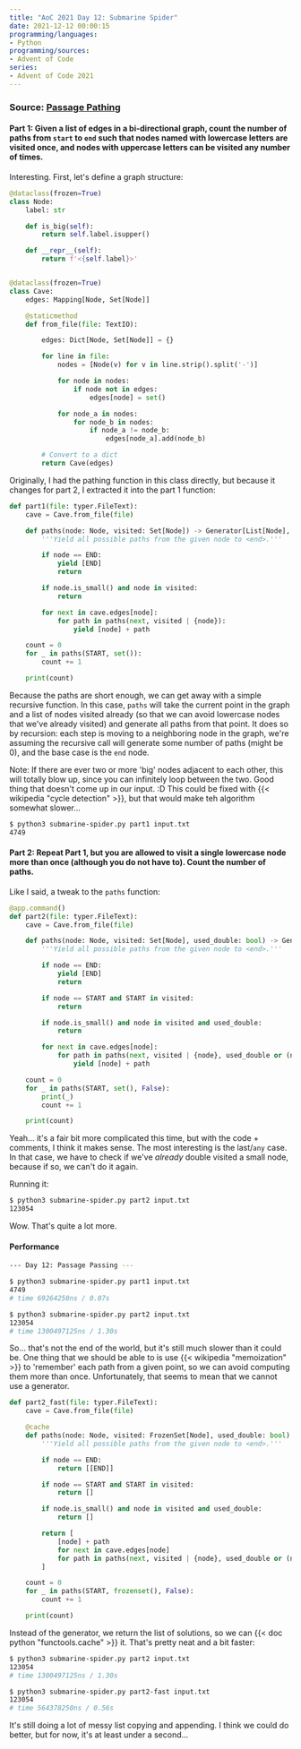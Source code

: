 ```yaml
---
title: "AoC 2021 Day 12: Submarine Spider"
date: 2021-12-12 00:00:15
programming/languages:
- Python
programming/sources:
- Advent of Code
series:
- Advent of Code 2021
---
```

### Source: [Passage Pathing](https://adventofcode.com/2021/day/12)

#### **Part 1:** Given a list of edges in a bi-directional graph, count the number of paths from `start` to `end` such that nodes named with lowercase letters are visited once, and nodes with uppercase letters can be visited any number of times. 

Interesting. First, let's define a graph structure:

```python
@dataclass(frozen=True)
class Node:
    label: str

    def is_big(self):
        return self.label.isupper()

    def __repr__(self):
        return f'<{self.label}>'


@dataclass(frozen=True)
class Cave:
    edges: Mapping[Node, Set[Node]]

    @staticmethod
    def from_file(file: TextIO):

        edges: Dict[Node, Set[Node]] = {}

        for line in file:
            nodes = [Node(v) for v in line.strip().split('-')]

            for node in nodes:
                if node not in edges:
                    edges[node] = set()

            for node_a in nodes:
                for node_b in nodes:
                    if node_a != node_b:
                        edges[node_a].add(node_b)

        # Convert to a dict
        return Cave(edges)
```

Originally, I had the pathing function in this class directly, but because it changes for part 2, I extracted it into the part 1 function:

```python
def part1(file: typer.FileText):
    cave = Cave.from_file(file)

    def paths(node: Node, visited: Set[Node]) -> Generator[List[Node], None, None]:
        '''Yield all possible paths from the given node to <end>.'''

        if node == END:
            yield [END]
            return

        if node.is_small() and node in visited:
            return

        for next in cave.edges[node]:
            for path in paths(next, visited | {node}):
                yield [node] + path

    count = 0
    for _ in paths(START, set()):
        count += 1

    print(count)
```

Because the paths are short enough, we can get away with a simple recursive function. In this case, `paths` will take the current point in the graph and a list of nodes visited already (so that we can avoid lowercase nodes that we've already visited) and generate all paths from that point. It does so by recursion: each step is moving to a neighboring node in the graph, we're assuming the recursive call will generate some number of paths (might be 0), and the base case is the `end` node.

Note: If there are ever two or more 'big' nodes adjacent to each other, this will totally blow up, since you can infinitely loop between the two. Good thing that doesn't come up in our input. :D This could be fixed with {{< wikipedia "cycle detection" >}}, but that would make teh algorithm somewhat slower...

```bash
$ python3 submarine-spider.py part1 input.txt
4749
```

<!--more-->

#### **Part 2:** Repeat Part 1, but you are allowed to visit a single lowercase node more than once (although you do not have to). Count the number of paths. 

Like I said, a tweak to the `paths` function:

```python
@app.command()
def part2(file: typer.FileText):
    cave = Cave.from_file(file)

    def paths(node: Node, visited: Set[Node], used_double: bool) -> Generator[List[Node], None, None]:
        '''Yield all possible paths from the given node to <end>.'''

        if node == END:
            yield [END]
            return

        if node == START and START in visited:
            return

        if node.is_small() and node in visited and used_double:
            return

        for next in cave.edges[node]:
            for path in paths(next, visited | {node}, used_double or (node.is_small() and node in visited)):
                yield [node] + path

    count = 0
    for _ in paths(START, set(), False):
        print(_)
        count += 1

    print(count)
```

Yeah... it's a fair bit more complicated this time, but with the code + comments, I think it makes sense. The most interesting is the last/`any` case. In that case, we have to check if we've *already* double visited a small node, because if so, we can't do it again. 

Running it:

```bash
$ python3 submarine-spider.py part2 input.txt
123054
```

Wow. That's quite a lot more.

#### Performance

```bash
--- Day 12: Passage Passing ---

$ python3 submarine-spider.py part1 input.txt
4749
# time 69264250ns / 0.07s

$ python3 submarine-spider.py part2 input.txt
123054
# time 1300497125ns / 1.30s
```

So... that's not the end of the world, but it's still much slower than it could be. One thing that we should be able to is use {{< wikipedia "memoization" >}} to 'remember' each path from a given point, so we can avoid computing them more than once. Unfortunately, that seems to mean that we cannot use a generator. 

```python
def part2_fast(file: typer.FileText):
    cave = Cave.from_file(file)

    @cache
    def paths(node: Node, visited: FrozenSet[Node], used_double: bool) -> List[List[Node]]:
        '''Yield all possible paths from the given node to <end>.'''

        if node == END:
            return [[END]]

        if node == START and START in visited:
            return []

        if node.is_small() and node in visited and used_double:
            return []

        return [
            [node] + path
            for next in cave.edges[node]
            for path in paths(next, visited | {node}, used_double or (node.is_small() and node in visited))
        ]

    count = 0
    for _ in paths(START, frozenset(), False):
        count += 1

    print(count)
```

Instead of the generator, we return the list of solutions, so we can {{< doc python "functools.cache" >}} it. That's pretty neat and a bit faster:

```bash
$ python3 submarine-spider.py part2 input.txt
123054
# time 1300497125ns / 1.30s

$ python3 submarine-spider.py part2-fast input.txt
123054
# time 564378250ns / 0.56s
```

It's still doing a lot of messy list copying and appending. I think we could do better, but for now, it's at least under a second...
